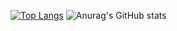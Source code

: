 [![Top Langs](https://github-readme-stats.vercel.app/api/top-langs/?username=kmmalpha&layout=compact)](https://github.com/anuraghazra/github-readme-stats)
![Anurag's GitHub stats](https://github-readme-stats.vercel.app/api?username=anuraghazra&show_icons=true&theme=radical)
